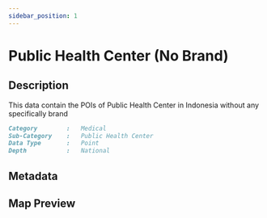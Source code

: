 ```yaml
---
sidebar_position: 1
---
```


# Public Health Center (No Brand)

## Description

This data contain the POIs of Public Health Center in Indonesia without any specifically brand

```md title="Public Health Center (No Brand)"{1-4}
Category        :   Medical
Sub-Category    :   Public Health Center
Data Type       :   Point
Depth           :   National
```

## Metadata

## Map Preview
